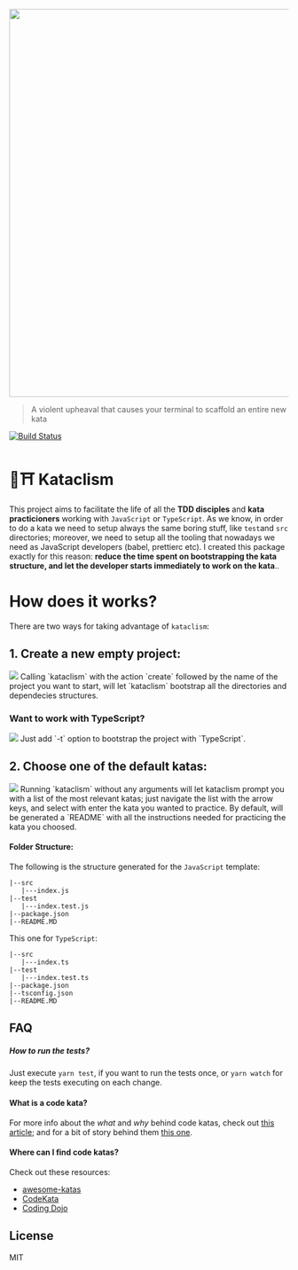 <p align="center">
   <img src="https://github.com/glippi/kataclism/blob/master/kataclysm.svg" width="700"/>
</p>

> A violent upheaval that causes your terminal to scaffold an entire new kata

[![Build Status](https://travis-ci.com/glippi/kataclism.svg?branch=master)](https://travis-ci.com/glippi/kataclism)

# 🥋⛩️ Kataclism
This project aims to facilitate the life of all the **TDD disciples** and **kata practicioners** working with `JavaScript` or `TypeScript`.
As we know, in order to do a kata we need to setup always the same boring stuff, like `test`and `src` directories; moreover, we need to setup all the tooling that nowadays we need as JavaScript developers (babel, prettierc etc).
I created this package exactly for this reason: **reduce the time spent on bootstrapping the kata structure, and let the developer starts immediately to work on the kata**..

# How does it works?
There are two ways for taking advantage of `kataclism`:

## 1. Create a new empty project:
<img src="https://github.com/glippi/kataclism/blob/master/kataclism-js.png" />
Calling `kataclism` with the action `create` followed by the name of the project you want to start, will let `kataclism` bootstrap all the directories and dependecies structures.

### Want to work with TypeScript?
<img src="https://github.com/glippi/kataclism/blob/master/kataclism-ts.png" />
Just add `-t` option to bootstrap the project with `TypeScript`.


## 2. Choose one of the default katas:
<img src="https://github.com/glippi/kataclism/blob/master/kataclism-inquirer.png" />
Running `kataclism` without any arguments will let kataclism prompt you with a list of the most relevant katas; just navigate the list with the arrow keys, and select with enter the kata you wanted to practice.
By default, will be generated a `README` with all the instructions needed for practicing the kata you choosed.

#### Folder Structure:
The following is the structure generated for the `JavaScript` template:
```
|--src
   |---index.js
|--test
   |---index.test.js
|--package.json
|--README.MD
```
This one for `TypeScript`:
```
|--src
   |---index.ts
|--test
   |---index.test.ts
|--package.json
|--tsconfig.json
|--README.MD
```

## FAQ

##### How to run the tests?
Just execute `yarn test`, if you want to run the tests once, or `yarn watch` for keep the tests executing on each change.

#### What is a code kata?
For more info about the *what* and *why* behind code katas, check out [this article](http://codekata.com/); and for a bit of story behind them [this one](http://codekata.com/kata/codekata-how-it-started/).

#### Where can I find code katas?
Check out these resources:
   * [awesome-katas](https://github.com/gamontal/awesome-katas)
   * [CodeKata](http://codekata.com/)
   * [Coding Dojo](http://codingdojo.org/kata/)


## License

MIT
